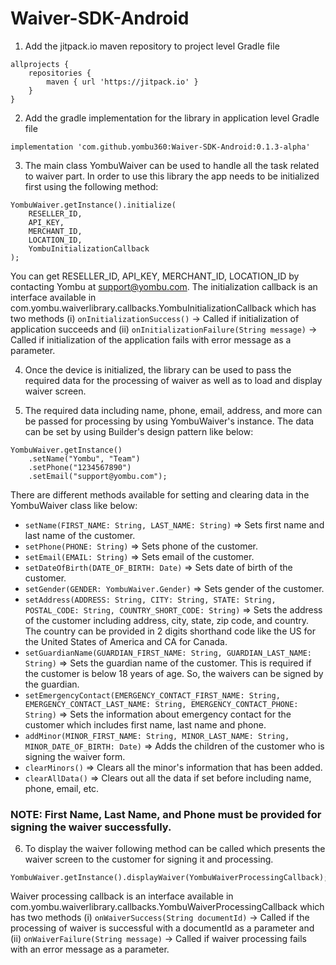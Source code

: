 # Waiver-SDK-Android

1. Add the jitpack.io maven repository to project level Gradle file

```
allprojects {
    repositories {
        maven { url 'https://jitpack.io' }
    }
}
```

2. Add the gradle implementation for the library in application level Gradle file

```implementation 'com.github.yombu360:Waiver-SDK-Android:0.1.3-alpha'```

3. The main class YombuWaiver can be used to handle all the task related to waiver part. In order to use this library the app needs to be initialized first using the following method:
```
YombuWaiver.getInstance().initialize(
    RESELLER_ID,
    API_KEY,
    MERCHANT_ID,
    LOCATION_ID,
    YombuInitializationCallback
);
```
You can get RESELLER_ID, API_KEY, MERCHANT_ID, LOCATION_ID by contacting Yombu at support@yombu.com. The initialization callback is an interface available in com.yombu.waiverlibrary.callbacks.YombuInitializationCallback which has two methods (i) `onInitializationSuccess()` -> Called if initialization of application succeeds and (ii) `onInitializationFailure(String message)` -> Called if initialization of the application fails with error message as a parameter.

4. Once the device is initialized, the library can be used to pass the required data for the processing of waiver as well as to load and display waiver screen.

5. The required data including name, phone, email, address, and more can be passed for processing by using YombuWaiver's instance. The data can be set by using Builder's design pattern like below:
```
YombuWaiver.getInstance()
    .setName("Yombu", "Team")
    .setPhone("1234567890")
    .setEmail("support@yombu.com");
```

There are different methods available for setting and clearing data in the YombuWaiver class like below:
- `setName(FIRST_NAME: String, LAST_NAME: String)` => Sets first name and last name of the customer.
- `setPhone(PHONE: String)` => Sets phone of the customer.
- `setEmail(EMAIL: String)` => Sets email of the customer.
- `setDateOfBirth(DATE_OF_BIRTH: Date)` => Sets date of birth of the customer.
- `setGender(GENDER: YombuWaiver.Gender)` => Sets gender of the customer.
- `setAddress(ADDRESS: String, CITY: String, STATE: String, POSTAL_CODE: String, COUNTRY_SHORT_CODE: String)` => Sets the address of the customer including address, city, state, zip code, and country. The country can be provided in 2 digits shorthand code like the US for the United States of America and CA for Canada.
- `setGuardianName(GUARDIAN_FIRST_NAME: String, GUARDIAN_LAST_NAME: String)` => Sets the guardian name of the customer. This is required if the customer is below 18 years of age. So, the waivers can be signed by the guardian.
- `setEmergencyContact(EMERGENCY_CONTACT_FIRST_NAME: String, EMERGENCY_CONTACT_LAST_NAME: String, EMERGENCY_CONTACT_PHONE: String)` => Sets the information about emergency contact for the customer which includes first name, last name and phone.
- `addMinor(MINOR_FIRST_NAME: String, MINOR_LAST_NAME: String, MINOR_DATE_OF_BIRTH: Date)` => Adds the children of the customer who is signing the waiver form. 
- `clearMinors()` => Clears all the minor's information that has been added.
- `clearAllData()` => Clears out all the data if set before including name, phone, email, etc.

### NOTE: First Name, Last Name, and Phone must be provided for signing the waiver successfully.

6. To display the waiver following method can be called which presents the waiver screen to the customer for signing it and processing.
```
YombuWaiver.getInstance().displayWaiver(YombuWaiverProcessingCallback);
```
Waiver processing callback is an interface available in com.yombu.waiverlibrary.callbacks.YombuWaiverProcessingCallback which has two methods (i) `onWaiverSuccess(String documentId)` -> Called if the processing of waiver is successful with a documentId as a parameter and (ii) `onWaiverFailure(String message)` -> Called if waiver processing fails with an error message as a parameter.
